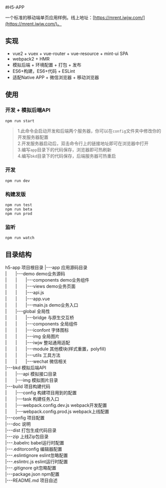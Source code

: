 #H5-APP

一个标准的移动端单页应用样例。线上地址：[https://mrent.iwjw.com/](https://mrent.iwjw.com/)。

## 实现
+ vue2 + vuex + vue-router + vue-resource + mint-ui SPA
+ webpack2 + HMR
+ 模拟后端 + 环境配置 + 打包 + 发布
+ ES6+构建，ES6+代码 + ESLint
+ 适配Native APP + 微信浏览器 + 移动浏览器

## 使用
### 开发 + 模拟后端API
    npm run start

>1.此命令会启动开发和后端两个服务器，你可以在`config`文件夹中修改你的开发服务器配置  
2.开发服务器启动后，双击命令行上的链接地址即可在浏览器中打开  
3.编写`app`目录下的代码保存，浏览器即可热刷新  
4.编写`bkd`目录下的代码保存，后端服务器可热重启

### 开发
    npm run dev

### 构建发版
    npm run test
    npm run beta
    npm run prod

### 监听
    npm run watch

## 目录结构

h5-app 项目根目录
|---app 应用源码目录  
|　　|---demo demo业务源码  
|　　|　　|---components demo业务组件  
|　　|　　|---views demo业务页面  
|　　|　　|---api.js  
|　　|　　|---app.vue  
|　　|　　|---main.js demo业务入口  
|　　|---global 全局性  
|　　|　　|---bridge 与原生交互桥   
|　　|　　|---components 全局组件  
|　　|　　|---iconfont 字体图标  
|　　|　　|---img 全局图片  
|　　|　　|---iwjw 整站通用适配  
|　　|　　|---module 其他模块(样式重置，polyfill)    
|　　|　　|---utils 工具方法   
|　　|　　|---wechat 微信相关   
|---bkd 模拟后端API  
|　　|---api 模拟接口目录  
|　　|---img 模拟图片目录     
|---build 项目构建代码  
|　　|---config 构建项目用到的配置  
|　　|---task 构建任务入口  
|　　|---webpack.config.dev.js webpack开发配置  
|　　|---webpack.config.prod.js webpack上线配置  
|---config 项目配置  
|---doc 说明  
|---dist 打包生成代码目录  
|---zip 上线Zip包目录  
|---.babelrc babel运行时配置  
|---.editorconfig 编辑器配置  
|---.eslintignore eslint忽略配置  
|---.eslintrc.js eslint运行时配置  
|---.gitignore git忽略配置  
|---package.json npm配置  
|---README.md 项目自述  
